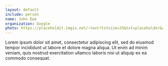 ```yaml
---
layout: default
include: person
name: John Doe
organization: Google
photo: https://placeholdit.imgix.net/~text?txtsize=33&txt=placeholder&w=250&h=250
---
```


Lorem ipsum dolor sit amet, consectetur adipiscing elit, sed do eiusmod tempor
incididunt ut labore et dolore magna aliqua. Ut enim ad minim veniam, quis
nostrud exercitation ullamco laboris nisi ut aliquip ex ea commodo consequat.
